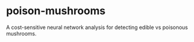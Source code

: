 # poison-mushrooms
A cost-sensitive neural network analysis for detecting edible vs poisonous mushrooms.
